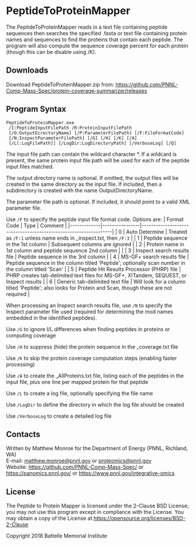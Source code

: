 # PeptideToProteinMapper

The PeptideToProteinMapper reads in a text file containing peptide sequences then 
searches the specified .fasta or text file containing protein names and sequences 
to find the proteins that contain each peptide.  The program will also compute 
the sequence coverage percent for each protein (though this can be disable using /K).

## Downloads

Download PeptideToProteinMapper.zip from:
https://github.com/PNNL-Comp-Mass-Spec/protein-coverage-summarizer/releases

## Program Syntax

```
PeptideToProteinMapper.exe
 /I:PeptideInputFilePath /R:ProteinInputFilePath
 [/O:OutputDirectoryName] [/P:ParameterFilePath] [/F:FileFormatCode]
 [/N:InspectParameterFilePath] [/G] [/H] [/K] [/A]
 [/L[:LogFilePath]] [/LogDir:LogDirectoryPath] [/VerboseLog] [/Q]
```

The input file path can contain the wildcard character *. If a wildcard is
present, the same protein input file path will be used for each of the peptide
input files matched.

The output directory name is optional. If omitted, the output files will be
created in the same directory as the input file. If included, then a subdirectory
is created with the name OutputDirectoryName.

The parameter file path is optional. If included, it should point to a valid XML
parameter file.

Use `/F` to specify the peptide input file format code.  Options are:
| Format Code | Type           | Comment                                                         |
|-------------|----------------|-----------------------------------------------------------------|
| 0           | Auto Determine | Treated as `/F:1` unless name ends in _inspect.txt, then `/F:3` |
| 1           | Peptide sequence in the 1st column | Subsequent columns are ignored              |
| 2           | Protein name in 1st column and peptide sequence 2nd column |                     |
| 3           | Inspect search results file               | Peptide sequence in the 3rd column   |
| 4           | MS-GF+ search results file                | Peptide sequence in the column titled 'Peptide'; optionally scan number in the column titled 'Scan'     |
| 5           | Peptide Hit Results Processor (PHRP) file | PHRP creates tab-delimited text files for MS-GF+, X!Tandem, SEQUEST, or Inspect results                 |
| 6           | Generic tab-delimited text file           | Will look for a column titled 'Peptide'; also looks for Protein and Scan, though these are not required |

When processing an Inspect search results file, use `/N` to specify the Inspect
parameter file used (required for determining the mod names embedded in the
identified peptides).

Use `/G` to ignore I/L differences when finding peptides in proteins or computing coverage

Use `/H` to suppress (hide) the protein sequence in the _coverage.txt file

Use `/K` to skip the protein coverage computation steps (enabling faster processing)

Use `/A` to create the _AllProteins.txt file, listing each of the peptides in the input file,
plus one line per mapped protein for that peptide

Use `/L` to create a log file, optionally specifying the file name

Use `/LogDir` to define the directory in which the log file should be created

Use `/VerboseLog` to create a detailed log file

## Contacts

Written by Matthew Monroe for the Department of Energy (PNNL, Richland, WA) \
E-mail: matthew.monroe@pnnl.gov or proteomics@pnnl.gov \
Website: https://github.com/PNNL-Comp-Mass-Spec/ or https://panomics.pnnl.gov/ or https://www.pnnl.gov/integrative-omics

## License

The Peptide to Protein Mapper is licensed under the 2-Clause BSD License; 
you may not use this program except in compliance with the License.  You may obtain 
a copy of the License at https://opensource.org/licenses/BSD-2-Clause

Copyright 2018 Battelle Memorial Institute
